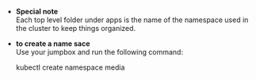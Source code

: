 
- **Special note**  
  Each top level folder under apps is the name of the namespace used in the cluster to keep things organized. 

- **to create a name sace**  
  Use your jumpbox and run the following command: 


  kubectl create namespace media
  
